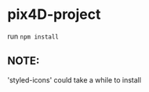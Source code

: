# pix4D-project

run ```npm install```


## NOTE: ##
'styled-icons' could take a while to install 



